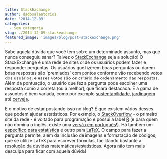 ```yaml
---
title: StackExchange
author: dadosaleatorios
date: '2014-12-09'
categories:
  - Sem categoria
slug: ./2014-12-09-stackexchange
featured_image: 'images/blog/post-stackexchange.png'
---
```


Sabe aquela dúvida que você tem sobre um determinado assunto, mas que nunca conseguiu sanar? Talvez o [StackExchange](http://stackexchange.com/) seja a solução! O StackExchange é uma rede de sites onde os usuários podem fazer e responder perguntas. Os usuários que fizerem boas perguntas ou darem boas respostas são 'premiados' com pontos conforme vão recebendo votos dos usuários, e esses votos são os critério de ordenamento das respostas. Além da pontuação, o usuário que fez a pergunta pode escolher uma resposta como a correta (ou a melhor), que ficará destacada. E a gama de assuntos é bem variada, como por exemplo [sustentabilidade](http://sustainability.stackexchange.com/), [jardinagem](http://gardening.stackexchange.com/) até [cerveja](http://beer.stackexchange.com/).

E o motivo de estar postando isso no blog? É que existem vários desses que podem ajudar estatísticos. Por exemplo, o [StackOverflow](http://stackoverflow.com/) - o primeiro site da rede - é voltado para programação e possui a label [R](http://stackoverflow.com/questions/tagged/r) (e para quem não domina o inglês, existe uma [versão em português](http://pt.stackoverflow.com/)!). Há também um [específico para estatística](http://stats.stackexchange.com/) e outro para [LaTeX](http://tex.stackexchange.com/). O campo para fazer a pergunta permite, além da inclusão de imagens e formatação de códigos, que se utilize LaTeX para escrever fórmulas, facilitando bastante a resolução da dúvidas matemáticas/estatísticas. Agora não tem mais desculpa para ficar com aquela dúvida!
